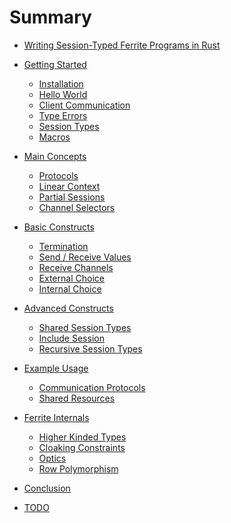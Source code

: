 # Summary

- [Writing Session-Typed Ferrite Programs in Rust](./ferrite.md)

- [Getting Started](./01-getting-started/00-getting-started.md)
  - [Installation](./01-getting-started/01-installation.md)
  - [Hello World](./01-getting-started/02-hello-world.md)
  - [Client Communication](./01-getting-started/03-communication.md)
  - [Type Errors](./01-getting-started/04-type-errors.md)
  - [Session Types](./01-getting-started/05-session-types.md)
  - [Macros](./01-getting-started/06-macros.md)

- [Main Concepts]()
  - [Protocols]()
  - [Linear Context]()
  - [Partial Sessions]()
  - [Channel Selectors]()

- [Basic Constructs]()
  - [Termination]()
  - [Send / Receive Values]()
  - [Receive Channels]()
  - [External Choice]()
  - [Internal Choice]()

- [Advanced Constructs]()
  - [Shared Session Types]()
  - [Include Session]()
  - [Recursive Session Types]()

- [Example Usage]()
  - [Communication Protocols]()
  - [Shared Resources]()

- [Ferrite Internals]()
  - [Higher Kinded Types]()
  - [Cloaking Constraints]()
  - [Optics]()
  - [Row Polymorphism]()

- [Conclusion]()

- [TODO]()